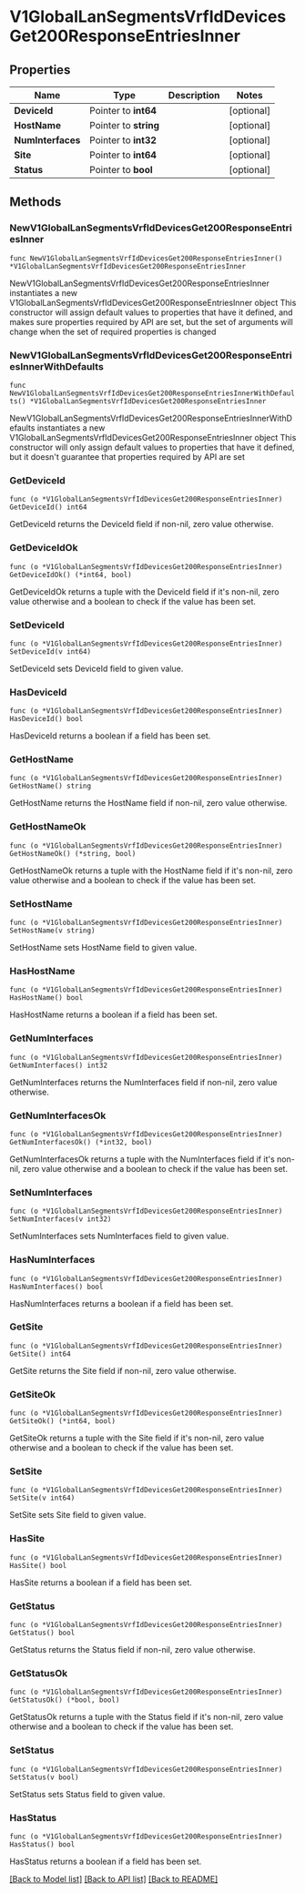 # V1GlobalLanSegmentsVrfIdDevicesGet200ResponseEntriesInner

## Properties

Name | Type | Description | Notes
------------ | ------------- | ------------- | -------------
**DeviceId** | Pointer to **int64** |  | [optional] 
**HostName** | Pointer to **string** |  | [optional] 
**NumInterfaces** | Pointer to **int32** |  | [optional] 
**Site** | Pointer to **int64** |  | [optional] 
**Status** | Pointer to **bool** |  | [optional] 

## Methods

### NewV1GlobalLanSegmentsVrfIdDevicesGet200ResponseEntriesInner

`func NewV1GlobalLanSegmentsVrfIdDevicesGet200ResponseEntriesInner() *V1GlobalLanSegmentsVrfIdDevicesGet200ResponseEntriesInner`

NewV1GlobalLanSegmentsVrfIdDevicesGet200ResponseEntriesInner instantiates a new V1GlobalLanSegmentsVrfIdDevicesGet200ResponseEntriesInner object
This constructor will assign default values to properties that have it defined,
and makes sure properties required by API are set, but the set of arguments
will change when the set of required properties is changed

### NewV1GlobalLanSegmentsVrfIdDevicesGet200ResponseEntriesInnerWithDefaults

`func NewV1GlobalLanSegmentsVrfIdDevicesGet200ResponseEntriesInnerWithDefaults() *V1GlobalLanSegmentsVrfIdDevicesGet200ResponseEntriesInner`

NewV1GlobalLanSegmentsVrfIdDevicesGet200ResponseEntriesInnerWithDefaults instantiates a new V1GlobalLanSegmentsVrfIdDevicesGet200ResponseEntriesInner object
This constructor will only assign default values to properties that have it defined,
but it doesn't guarantee that properties required by API are set

### GetDeviceId

`func (o *V1GlobalLanSegmentsVrfIdDevicesGet200ResponseEntriesInner) GetDeviceId() int64`

GetDeviceId returns the DeviceId field if non-nil, zero value otherwise.

### GetDeviceIdOk

`func (o *V1GlobalLanSegmentsVrfIdDevicesGet200ResponseEntriesInner) GetDeviceIdOk() (*int64, bool)`

GetDeviceIdOk returns a tuple with the DeviceId field if it's non-nil, zero value otherwise
and a boolean to check if the value has been set.

### SetDeviceId

`func (o *V1GlobalLanSegmentsVrfIdDevicesGet200ResponseEntriesInner) SetDeviceId(v int64)`

SetDeviceId sets DeviceId field to given value.

### HasDeviceId

`func (o *V1GlobalLanSegmentsVrfIdDevicesGet200ResponseEntriesInner) HasDeviceId() bool`

HasDeviceId returns a boolean if a field has been set.

### GetHostName

`func (o *V1GlobalLanSegmentsVrfIdDevicesGet200ResponseEntriesInner) GetHostName() string`

GetHostName returns the HostName field if non-nil, zero value otherwise.

### GetHostNameOk

`func (o *V1GlobalLanSegmentsVrfIdDevicesGet200ResponseEntriesInner) GetHostNameOk() (*string, bool)`

GetHostNameOk returns a tuple with the HostName field if it's non-nil, zero value otherwise
and a boolean to check if the value has been set.

### SetHostName

`func (o *V1GlobalLanSegmentsVrfIdDevicesGet200ResponseEntriesInner) SetHostName(v string)`

SetHostName sets HostName field to given value.

### HasHostName

`func (o *V1GlobalLanSegmentsVrfIdDevicesGet200ResponseEntriesInner) HasHostName() bool`

HasHostName returns a boolean if a field has been set.

### GetNumInterfaces

`func (o *V1GlobalLanSegmentsVrfIdDevicesGet200ResponseEntriesInner) GetNumInterfaces() int32`

GetNumInterfaces returns the NumInterfaces field if non-nil, zero value otherwise.

### GetNumInterfacesOk

`func (o *V1GlobalLanSegmentsVrfIdDevicesGet200ResponseEntriesInner) GetNumInterfacesOk() (*int32, bool)`

GetNumInterfacesOk returns a tuple with the NumInterfaces field if it's non-nil, zero value otherwise
and a boolean to check if the value has been set.

### SetNumInterfaces

`func (o *V1GlobalLanSegmentsVrfIdDevicesGet200ResponseEntriesInner) SetNumInterfaces(v int32)`

SetNumInterfaces sets NumInterfaces field to given value.

### HasNumInterfaces

`func (o *V1GlobalLanSegmentsVrfIdDevicesGet200ResponseEntriesInner) HasNumInterfaces() bool`

HasNumInterfaces returns a boolean if a field has been set.

### GetSite

`func (o *V1GlobalLanSegmentsVrfIdDevicesGet200ResponseEntriesInner) GetSite() int64`

GetSite returns the Site field if non-nil, zero value otherwise.

### GetSiteOk

`func (o *V1GlobalLanSegmentsVrfIdDevicesGet200ResponseEntriesInner) GetSiteOk() (*int64, bool)`

GetSiteOk returns a tuple with the Site field if it's non-nil, zero value otherwise
and a boolean to check if the value has been set.

### SetSite

`func (o *V1GlobalLanSegmentsVrfIdDevicesGet200ResponseEntriesInner) SetSite(v int64)`

SetSite sets Site field to given value.

### HasSite

`func (o *V1GlobalLanSegmentsVrfIdDevicesGet200ResponseEntriesInner) HasSite() bool`

HasSite returns a boolean if a field has been set.

### GetStatus

`func (o *V1GlobalLanSegmentsVrfIdDevicesGet200ResponseEntriesInner) GetStatus() bool`

GetStatus returns the Status field if non-nil, zero value otherwise.

### GetStatusOk

`func (o *V1GlobalLanSegmentsVrfIdDevicesGet200ResponseEntriesInner) GetStatusOk() (*bool, bool)`

GetStatusOk returns a tuple with the Status field if it's non-nil, zero value otherwise
and a boolean to check if the value has been set.

### SetStatus

`func (o *V1GlobalLanSegmentsVrfIdDevicesGet200ResponseEntriesInner) SetStatus(v bool)`

SetStatus sets Status field to given value.

### HasStatus

`func (o *V1GlobalLanSegmentsVrfIdDevicesGet200ResponseEntriesInner) HasStatus() bool`

HasStatus returns a boolean if a field has been set.


[[Back to Model list]](../README.md#documentation-for-models) [[Back to API list]](../README.md#documentation-for-api-endpoints) [[Back to README]](../README.md)


